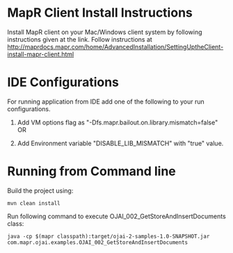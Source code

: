 MapR Client Install Instructions
================================
Install MapR client on your Mac/Windows client system by following instructions given at the link.
Follow instructions at http://maprdocs.mapr.com/home/AdvancedInstallation/SettingUptheClient-install-mapr-client.html

IDE Configurations
===================
For running application from IDE add one of the following to your run configurations.

1. Add VM options flag as "-Dfs.mapr.bailout.on.library.mismatch=false" OR

2. Add Environment variable "DISABLE_LIB_MISMATCH" with "true" value.

Running from Command line
===========

Build the project using:

    mvn clean install

Run following command to execute OJAI_002_GetStoreAndInsertDocuments class:

    java -cp $(mapr classpath):target/ojai-2-samples-1.0-SNAPSHOT.jar com.mapr.ojai.examples.OJAI_002_GetStoreAndInsertDocuments
